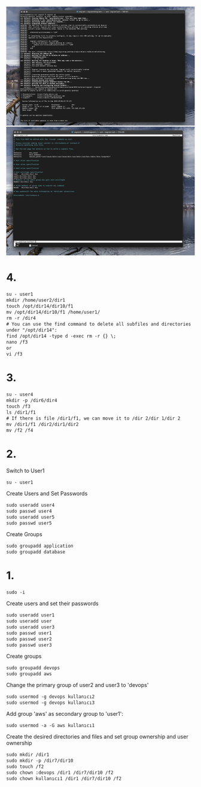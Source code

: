 ![For vmware](up.png)
![Visudo](visudo.png)

# 4.

```
su - user1
mkdir /home/user2/dir1
touch /opt/dir14/dir10/f1
mv /opt/dir14/dir10/f1 /home/user1/
rm -r /dir4
# You can use the find command to delete all subfiles and directories under "/opt/dir14":
find /opt/dir14 -type d -exec rm -r {} \;
nano /f3 
or 
vi /f3
```

# 3.

```
su - user4
mkdir -p /dir6/dir4
touch /f3
ls /dir1/f1
# If there is file /dir1/f1, we can move it to /dir 2/dir 1/dir 2
mv /dir1/f1 /dir2/dir1/dir2
mv /f2 /f4
```

# 2.
Switch to User1
```
su - user1
```

Create Users and Set Passwords
```
sudo useradd user4
sudo passwd user4
sudo useradd user5
sudo passwd user5

```

Create Groups
```
sudo groupadd application
sudo groupadd database
```

# 1.

```
sudo -i
```

Create users and set their passwords
```
sudo useradd user1
sudo useradd user
sudo useradd user3
sudo passwd user1
sudo passwd user2
sudo passwd user3
```

Create groups
```
sudo groupadd devops
sudo groupadd aws
```

Change the primary group of user2 and user3 to 'devops'
```
sudo usermod -g devops kullanıcı2
sudo usermod -g devops kullanıcı3
```

Add group 'aws' as secondary group to 'user1':
```
sudo usermod -a -G aws kullanıcı1
```

Create the desired directories and files and set group ownership and user ownership
```
sudo mkdir /dir1
sudo mkdir -p /dir7/dir10
sudo touch /f2
sudo chown :devops /dir1 /dir7/dir10 /f2
sudo chown kullanıcı1 /dir1 /dir7/dir10 /f2
```


